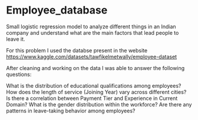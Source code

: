 # Employee_database
Small logistic regression model to analyze different things in an Indian company and understand what are the main factors that lead people to leave it.

For this problem I used the databse present in the website https://www.kaggle.com/datasets/tawfikelmetwally/employee-dataset

After cleaning and working on the data I was able to answer the following questions:

What is the distribution of educational qualifications among employees?
How does the length of service (Joining Year) vary across different cities?
Is there a correlation between Payment Tier and Experience in Current Domain?
What is the gender distribution within the workforce?
Are there any patterns in leave-taking behavior among employees?
